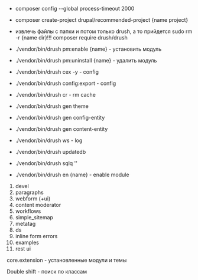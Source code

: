 * composer config --global process-timeout 2000

* composer create-project drupal/recommended-project {name project}
* извлечь файлы с папки и потом только drush, а то прийдется sudo rm -r {name dir}!!!
composer require drush/drush

* ./vendor/bin/drush pm:enable {name} - установить модуль
* ./vendor/bin/drush pm:uninstall {name} - удалить модуль
* ./vendor/bin/drush cex -y - config
* ./vendor/bin/drush config:export - config
* ./vendor/bin/drush cr - rm cache
* ./vendor/bin/drush gen theme
* ./vendor/bin/drush gen config-entity
* ./vendor/bin/drush gen content-entity
* ./vendor/bin/drush ws - log
* ./vendor/bin/drush updatedb
* ./vendor/bin/drush sqlq ''
* ./vendor/bin/drush en {name} - enable module

1. devel
2. paragraphs
3. webform (+ui)
4. content moderator
5. workflows
6. simple_sitemap
7. metatag
8. ds
9. inline form errors
10. examples
11. rest ui

core.extension - установленные модули и темы

Double shift - поиск по классам
